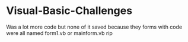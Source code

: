 # Visual-Basic-Challenges
Was a lot more code but none of it saved because they forms with code were all named form1.vb or mainform.vb 
rip

